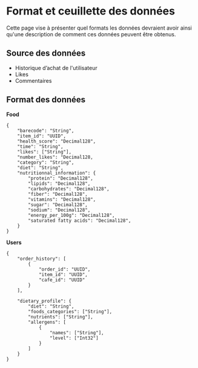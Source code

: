 # Format et ceuillette des données
Cette page vise à présenter quel formats les données devraient avoir ainsi qu'une 
description de comment ces données peuvent être obtenus.

## Source des données
- Historique d’achat de l'utilisateur
- Likes
- Commentaires

## Format des données

**Food**
```
{
    "barecode": "String",
    "item_id": "UUID",
    "health_score": "Decimal128",
    "time": "String",
    "likes": ["String"],
    "number_likes": "Decimal128,
    "category": "String",
    "diet": "String",
    "nutritionnal_information": {
        "protein": "Decimal128",
        "lipids": "Decimal128",
        "carbohydrates": "Decimal128",
        "fiber": "Decimal128",
        "vitamins": "Decimal128",
        "sugar": "Decimal128",
        "sodium": "Decimal128",
        "energy_per_100g": "Decimal128",
        "saturated fatty acids": "Decimal128",
    }
}
```

**Users**
```
{  
    "order_history": [
        {
            "order_id": "UUID",
            "item_id": "UUID",
            "cafe_id": "UUID"
        }
    ],

    "dietary_profile": {
        "diet": "String",
        "foods_categories": ["String"],
        "nutrients": ["String"],
        "allergens": [
            {
                "names": ["String"],
                "level": ["Int32"]
            }
        ]
    }
}
```
